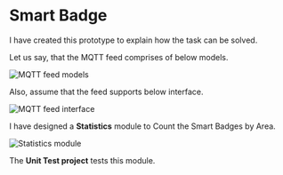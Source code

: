 # Smart Badge

I have created this prototype to explain how the task can be solved.

Let us say, that the MQTT feed comprises of below models.

![MQTT feed models](https://github.com/VeritasSoftware/SmartBadge/Models.jpg)

Also, assume that the feed supports below interface.

![MQTT feed interface](https://github.com/VeritasSoftware/SmartBadge/MQTT.jpg)

I have designed a **Statistics** module to Count the Smart Badges by Area.

![Statistics module](https://github.com/VeritasSoftware/SmartBadge/Module.jpg)

The **Unit Test project** tests this module.